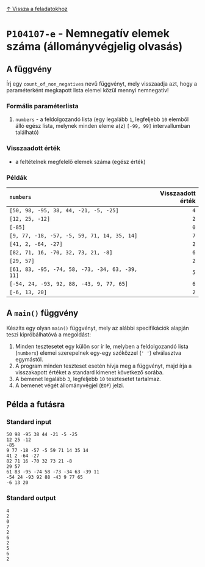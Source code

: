 
[↑ Vissza a feladatokhoz](./README.md)

# `P104107-e` - Nemnegatív elemek száma (állományvégjelig olvasás)

## A függvény

Írj egy `count_of_non_negatives` nevű függvényt, mely visszaadja azt, hogy a paraméterként megkapott lista elemei közül mennyi nemnegatív!

### Formális paraméterlista

1. `numbers` - a feldolgozandó lista (egy legalább `1`, legfeljebb `10` elemből álló egész lista, melynek minden eleme a(z) `[-99, 99]` intervallumban található)

### Visszaadott érték

* a feltételnek megfelelő elemek száma (egész érték)

### Példák

| `numbers` | Visszaadott érték | 
| :--- | --: | 
| `[50, 98, -95, 38, 44, -21, -5, -25]` | `4` | 
| `[12, 25, -12]` | `2` | 
| `[-85]` | `0` | 
| `[9, 77, -18, -57, -5, 59, 71, 14, 35, 14]` | `7` | 
| `[41, 2, -64, -27]` | `2` | 
| `[82, 71, 16, -70, 32, 73, 21, -8]` | `6` | 
| `[29, 57]` | `2` | 
| `[61, 83, -95, -74, 58, -73, -34, 63, -39, 11]` | `5` | 
| `[-54, 24, -93, 92, 88, -43, 9, 77, 65]` | `6` | 
| `[-6, 13, 20]` | `2` | 

## A `main()` függvény

Készíts egy olyan `main()` függvényt, mely az alábbi specifikációk alapján teszi kipróbálhatóvá a megoldást:

1. Minden tesztesetet egy külön sor ír le, melyben a feldolgozandó lista (`numbers`) elemei szerepelnek egy-egy szóközzel (`' '`) elválasztva egymástól.
1. A program minden teszteset esetén hívja meg a függvényt, majd írja a visszakapott értéket a standard kimenet következő sorába.
1. A bemenet legalább `3`, legfeljebb `10` tesztesetet tartalmaz.
1. A bemenet végét állományvégjel (`EOF`) jelzi.

## Példa a futásra

### Standard input

```
50 98 -95 38 44 -21 -5 -25
12 25 -12
-85
9 77 -18 -57 -5 59 71 14 35 14
41 2 -64 -27
82 71 16 -70 32 73 21 -8
29 57
61 83 -95 -74 58 -73 -34 63 -39 11
-54 24 -93 92 88 -43 9 77 65
-6 13 20
```

### Standard output

```
4
2
0
7
2
6
2
5
6
2
```